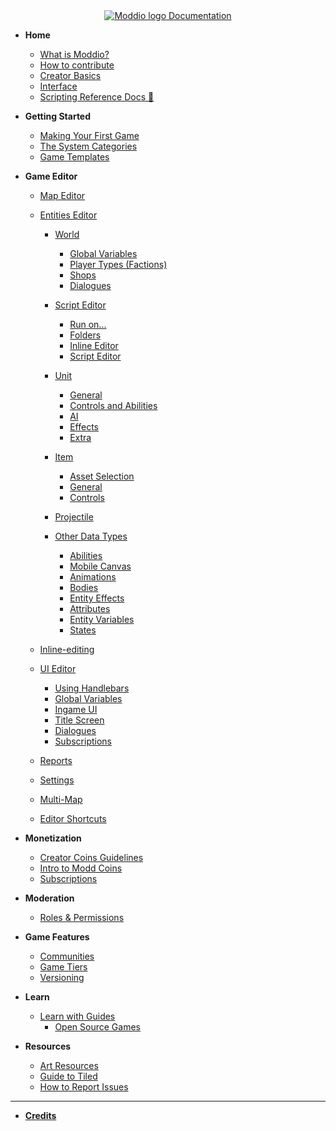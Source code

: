 <!-- docs/_sidebar.md -->

<center>
<a href="https://docs.modd.io">
  <img src="https://www.modd.io/_next/static/media/logo.08e05f95.svg" alt="Moddio logo" style="margin-right: auto;">
  Documentation
</a>
</center>

<!-- markdownlint-disable-next-line MD041 -->

- **Home**

  - [What is Moddio?](/)
  - [How to contribute](how-to-contribute.md)
  - [Creator Basics](/overview/overview.md)
  - [Interface](overview/interface.md)
  - [Scripting Reference Docs 🔗](https://www.modd.io/docs)

- **Getting Started**

  - [Making Your First Game](getting-started/first-game/first-game-tutorial.md)
  - [The System Categories](getting-started/system-categories.md)
  - [Game Templates](getting-started/first-game/game-templates.md)

- **Game Editor**

  <!-- * [Navigating the Workspace](/) -->

  - [Map Editor](workspaces/map-editor.md)
  - [Entities Editor](using-scripts/entity-types/entity-types.md)

    - [World](using-scripts/world/world.md)

      - [Global Variables](using-scripts/world/global-variables.md)
      - [Player Types (Factions)](using-scripts/world/player-types.md)
      - [Shops](using-scripts/world/shops.md)
      - [Dialogues](using-scripts/world/dialogues.md)

    - [Script Editor](using-scripts/script-editor/script-editor.md)

      - [Run on...](using-scripts/script-editor/run-on.md)
      - [Folders](using-scripts/script-editor/folders.md)
      - [Inline Editor](using-scripts/script-editor/inline-editor.md)
      - [Script Editor](using-scripts/script-editor/script-editor.md)

    - [Unit](using-scripts/entity-types/unit.md)
      - [General](using-scripts/entity-types/unit?id=general)
      - [Controls and Abilities](using-scripts/entity-types/unit?id=controls-and-abilities)
      - [AI](using-scripts/entity-types/unit?id=ai)
      - [Effects](using-scripts/entity-types/unit?id=effects)
      - [Extra](using-scripts/entity-types/unit?id=extra)
    - [Item](using-scripts/entity-types/item.md)
      - [Asset Selection](using-scripts/entity-types/item?id=asset-selection)
      - [General](using-scripts/entity-types/item?id=general)
      - [Controls](using-scripts/entity-types/item?id=controls)
    - [Projectile](using-scripts/entity-types/projectile.md)
    - [Other Data Types](using-scripts/animations/animations.md)
      - [Abilities](using-scripts/abilities/abilities.md)
      - [Mobile Canvas](using-scripts/abilities/MobileCanvas.md)
      - [Animations](using-scripts/animations/animations.md)
      - [Bodies](using-scripts/bodies/bodies.md)
      - [Entity Effects](using-scripts/entity-effects/entity-effects.md)
      - [Attributes](using-scripts/attributes/attributes.md)
      - [Entity Variables](using-scripts/entity-variables/entity-variables.md)
      - [States](using-scripts/states/states.md)

  - [Inline-editing](workspaces/inline-editing.md)
  - [UI Editor](workspaces/UI-editor.md)
    - [Using Handlebars](UI/using-handlebars.md)
    - [Global Variables](UI/global-UI.md)
    - [Ingame UI](UI/ingame-UI.md)
    - [Title Screen](UI/title-screen.md)
    - [Dialogues](UI/dialogues.md)
    - [Subscriptions](UI/subscription.md)
  - [Reports](workspaces/reports.md)
  - [Settings](workspaces/settings.md)
  - [Multi-Map](workspaces/multimap.md)
  - [Editor Shortcuts](workspaces/editor-shortcuts.md)

- **Monetization**

  - [Creator Coins Guidelines](monetization/creator-coin-guideline.md)
  - [Intro to Modd Coins](monetization/intro-to-coins.md)
  - [Subscriptions](monetization/subscriptions.md)

- **Moderation**

  - [Roles & Permissions](moderation/roles.md)

- **Game Features**

  - [Communities](workspaces/communities.md)
  - [Game Tiers](workspaces/game-tiers.md)
  - [Versioning](workspaces/versioning.md)

- **Learn**

  - [Learn with Guides](guides/guides.md)
    - [Open Source Games](guides/open-source.md)

- **Resources**
  - [Art Resources](more-resources/art-links.md)
  - [Guide to Tiled](more-resources/tiled.md)
  - [How to Report Issues](more-resources/report-issues.md)

---

- **[Credits](credits.md)**
